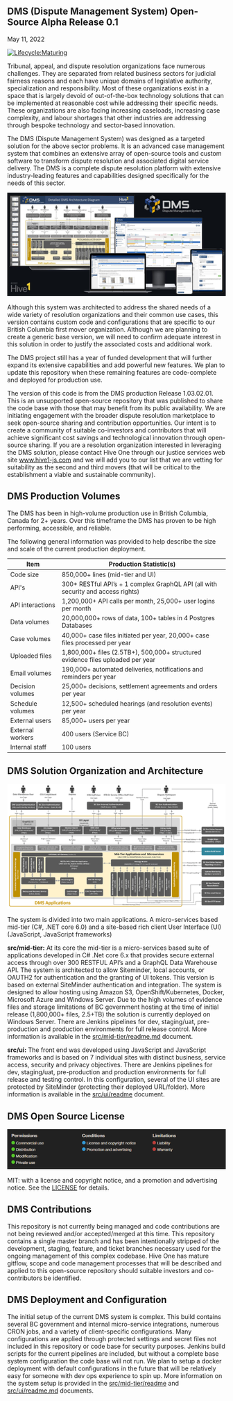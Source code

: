 ## DMS (Dispute Management System) Open-Source Alpha Release 0.1
May 11, 2022

[![Lifecycle:Maturing](https://img.shields.io/badge/Lifecycle-Maturing-007EC6)](<Redirect-URL>)

Tribunal, appeal, and dispute resolution organizations face numerous challenges.  They are separated from related business sectors for judicial fairness reasons and each have unique domains of legislative authority, specialization and responsibility.  Most of these organizations exist in a space that is largely devoid of out-of-the-box technology solutions that can be implemented at reasonable cost while addressing their specific needs.  These organizations are also facing increasing caseloads, increasing case complexity, and labour shortages that other industries are addressing through bespoke technology and sector-based innovation.

The DMS (Dispute Management System) was designed as a targeted solution for the above sector problems.  It is an advanced case management system that combines an extensive array of open-source tools and custom software to transform dispute resolution and associated digital service delivery.  The DMS is a complete dispute resolution platform with extensive industry-leading features and capabilities designed specifically for the needs of this sector.

![DMS System](DMS_Devices.jpg)

Although this system was architected to address the shared needs of a wide variety of resolution organizations and their common use cases, this version contains custom code and configurations that are specific to our British Columbia first mover organization. Although we are planning to create a generic base version, we will need to confirm adequate interest in this solution in order to justify the associated costs and additional work. 

The DMS project still has a year of funded development that will further expand its extensive capabilities and add powerful new features. We plan to update this repository when these remaining features are code-complete and deployed for production use.

The version of this code is from the DMS production Release 1.03.02.01.  This is an unsupported open-source repository that was published to share the code base with those that may benefit from its public availability.  We are initiating engagement with the broader dispute resolution marketplace to seek open-source sharing and contribution opportunities.  Our intent is to create a community of suitable co-investors and contributors that will achieve significant cost savings and technological innovation through open-source sharing.   If you are a resolution organization interested in leveraging the DMS solution, please contact Hive One through our justice services web site www.hive1-js.com and we will add you to our list that we are vetting for suitability as the second and third movers (that will be critical to the establishment a viable and sustainable community).

## DMS Production Volumes

The DMS has been in high-volume production use in British Columbia, Canada for 2+ years. Over this timeframe the DMS has proven to be high performing, accessible, and reliable.

The following general information was provided to help describe the size and scale of the current production deployment.


| Item   | Production Statistic(s) | 
| ------- | ------------ |
| Code size | 850,000+ lines (mid-tier and UI) |
| API's | 300+ RESTful API’s + 1 complex GraphQL API (all with security and access rights) |
| API interactions | 1,200,000+ API calls per month, 25,000+ user logins per month |
| Data volumes | 20,000,000+ rows of data, 100+ tables in 4 Postgres Databases |
| Case volumes | 40,000+ case files initiated per year, 20,000+ case files processed per year |
| Uploaded files | 1,800,000+ files (2.5TB+), 500,000+ structured evidence files uploaded per year | 
| Email volumes | 190,000+ automated deliveries, notifications and reminders per year |
| Decision volumes | 25,000+ decisions, settlement agreements and orders per year |
| Schedule volumes | 12,500+ scheduled hearings (and resolution events) per year |
| External users | 85,000+ users per year |
| External workers | 400 users (Service BC) |
| Internal staff | 100 users |

## DMS Solution Organization and Architecture

![DMS Architecture](DMS_Architecture_Diagram.png)

The system is divided into two main applications.  A micro-services based mid-tier (C#, .NET core 6.0) and a site-based rich client User Interface (UI) (JavaScript, JavaScript frameworks)

**src/mid-tier:** At its core the mid-tier is a micro-services based suite of applications developed in C# .Net core 6.x that provides secure external access through over 300 RESTFUL API’s and a GraphQL Data Warehouse API.   The system is architected to allow Siteminder, local accounts, or OAUTH2 for authentication and the granting of UI tokens.  This version is based on external SiteMinder authentication and integration.  The system is designed to allow hosting using Amazon S3, OpenShift/Kubernetes, Docker, Microsoft Azure and Windows Server.  Due to the high volumes of evidence files and storage limitations of BC government hosting at the time of initial release (1,800,000+ files, 2.5+TB) the solution is currently deployed on Windows Server.  There are Jenkins pipelines for dev, staging/uat, pre-production and production environments for full release control. More information is available in the [src/mid-tier/readme.md](/src/mid-tier/README) document.  

**src/ui:** The front end was developed using JavaScript and JavaScript frameworks and is based on 7 individual sites with distinct business, service access, security and privacy objectives. There are Jenkins pipelines for dev, staging/uat, pre-production and production environments for full release and testing control.  In this configuration, several of the UI sites are protected by SiteMinder (protecting their deployed URL/folder).  More information is available in the [src/ui/readme](/src/ui/README.md) document.

## DMS Open Source License

![MIT License](DMS_MIT_Permissions_Conditions_Limitations.png)

MIT: with a license and copyright notice, and a promotion and advertising notice.  See the [LICENSE](LICENSE) for details.

## DMS Contributions

This repository is not currently being managed and code contributions are not being reviewed and/or accepted/merged at this time. This repository contains a single master branch and has been intentionally stripped of the development, staging, feature, and ticket branches necessary used for the ongoing management of this complex codebase.  Hive One has mature gitflow, scope and code management processes that will be described and applied to this open-source repository should suitable investors and co-contributors be identified.   

## DMS Deployment and Configuration

The initial setup of the current DMS system is complex.  This build contains several BC government and internal micro-service integrations, numerous CRON jobs, and a variety of client-specific configurations.  Many configurations are applied through protected settings and secret files not included in this repository or code base for security purposes.  Jenkins build scripts for the current pipelines are included, but without a complete base system configuration the code base will not run.   We plan to setup a docker deployment with default configurations in the future that will be relatively easy for someone with dev ops experience to spin up.  More information on the system setup is provided in the [src/mid-tier/readme](/src/mid-tier/README.md) and [src/ui/readme.md](/src/ui/README.md) documents.
